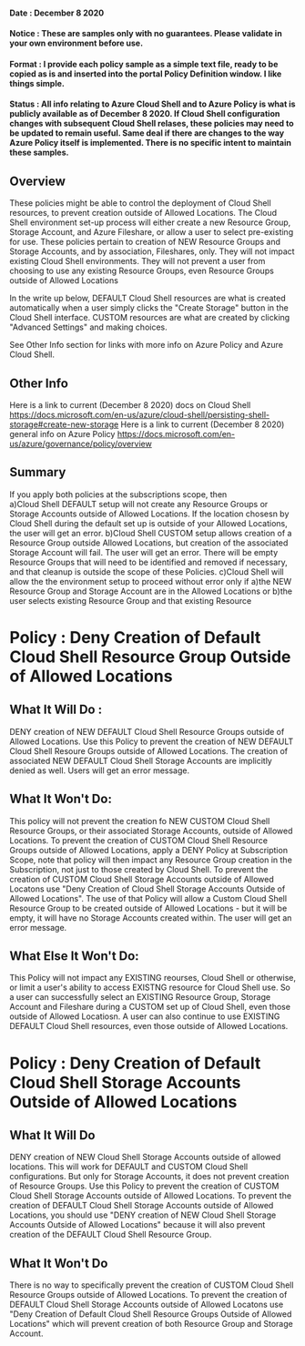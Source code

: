 #### Date : December 8 2020 ####
#### Notice : These are samples only with no guarantees. Please validate in your own environment before use. 
#### Format : I provide each policy sample as a simple text file, ready to be copied as is and inserted into the portal Policy Definition window. I like things simple. ####
#### Status : All info relating to Azure Cloud Shell and to Azure Policy is what is publicly available as of December 8 2020. If Cloud Shell configuration changes with subsequent Cloud Shell relases, these policies may need to be updated to remain useful. Same deal if there are changes to the way Azure Policy itself is implemented. There is no specific intent to maintain these samples. ####

Overview
---------
These policies might be able to control the deployment of Cloud Shell resources, to prevent creation outside of Allowed Locations. 
The Cloud Shell environment set-up process will either create a new Resource Group, Storage Account, and  Azure Fileshare, or allow a user to select pre-existing for use. These policies pertain to creation of NEW Resource Groups and Storage Accounts, and by association, Fileshares, only. They will not impact existing Cloud Shell environments. They will not prevent a user from choosing to use any existing Resource Groups, even Resource Groups outside of Allowed Locations

In the write up below, DEFAULT Cloud Shell resources are what is created automatically when a user simply clicks the "Create Storage" button in the Cloud Shell interface. CUSTOM resources are what are created by clicking "Advanced Settings" and making choices. 

See Other Info section for links with more info on Azure Policy and Azure Cloud Shell.

Other Info
-----------
Here is a link to current (December 8 2020) docs on Cloud Shell  https://docs.microsoft.com/en-us/azure/cloud-shell/persisting-shell-storage#create-new-storage 
Here is a link to current (December 8 2020) general info on Azure Policy https://docs.microsoft.com/en-us/azure/governance/policy/overview

Summary
---------
If you apply both policies at the subscriptions scope, then   
a)Cloud Shell DEFAULT setup will not create any  Resource Groups or Storage Accounts outside of Allowed Locations. If the location chosesn by Cloud Shell during the default set up is outside of your Allowed Locations, the user will get an error.
b)Cloud Shell CUSTOM setup allows creation of a Resource Group outside Allowed Locations, but creation of the associated Storage Account will fail. The user will get an error. There will be empty Resource Groups that will need to be identified and removed if necessary, and that cleanup is outside the scope of these Policies. 
c)Cloud Shell will allow the the environment setup to proceed without error only if a)the NEW Resource Group and Storage Account are in the Allowed Locations or b)the user selects existing Resource Group and that existing Resource

Policy : Deny Creation of Default Cloud Shell Resource Group Outside of Allowed Locations
=========================================================================================

What It Will Do :
----------------
DENY creation of NEW DEFAULT Cloud Shell Resource Groups outside of Allowed Locations. 
Use this Policy to prevent the creation of NEW DEFAULT Cloud Shell Resoure Groups outside of Allowed Locations. 
The creation of associated NEW DEFAULT Cloud Shell Storage Accounts are implicitly denied as well.
Users will get an error message.

What It Won't Do:
-----------------
This policy will not prevent the creation fo NEW CUSTOM Cloud Shell Resource Groups, or their associated Storage Accounts, outside of Allowed Locations. 
To prevent the creation of CUSTOM Cloud Shell Resource Groups outside of Allowed Locations, apply a DENY Policy at Subscription Scope, note that policy will then impact any Resource Group creation in the Subscription, not just to those created by Cloud Shell.
To prevent the creation of CUSTOM Cloud Shell Storage Accounts outside of Allowed Locatons use "Deny Creation of  Cloud Shell Storage Accounts Outside of Allowed Locations". The use of that Policy will allow a Custom Cloud Shell Resource Group to be created outside of Allowed Locations - but it will be empty, it will have no Storage Accounts created within. The user will get an error message.

What Else It Won't Do:
----------------------
This Policy will not impact any EXISTING reourses, Cloud Shell or otherwise,  or limit a user's ability to access EXISTNG resource for Cloud Shell use.
So a user can successfully select an EXISTING Resource Group, Storage Account and Fileshare during a CUSTOM set up of Cloud Shell, even those outside of Allowed Locatiosn. A user can also continue to use EXISTING DEFAULT Cloud Shell resources, even those outside of Allowed Locations.

Policy : Deny Creation of Default Cloud Shell Storage Accounts Outside of Allowed Locations
===========================================================================================

What It Will Do
---------------
DENY creation of NEW Cloud Shell Storage Accounts  outside of allowed locations. This will work for DEFAULT and CUSTOM Cloud Shell configurations. But only for Storage Accounts, it does not prevent creation of Resource Groups.
Use this Policy to prevent the creation of CUSTOM Cloud Shell Storage Accounts  outside of Allowed Locations. 
To prevent the creation of DEFAULT Cloud Shell Storage Accounts outside of Allowed Locations, you should use "DENY creation of NEW Cloud Shell Storage Accounts Outside of Allowed Locations" because it will also prevent creation of the DEFAULT Cloud Shell Resource Group.

What It Won't Do
-----------------
There is no way to specifically prevent the creation of CUSTOM Cloud Shell Resource Groups outside of Allowed Locations. 
To prevent the creation of DEFAULT Cloud Shell Storage Accounts outside of Allowed Locatons use "Deny Creation of Default Cloud Shell  Resource Groups  Outside of Allowed Locations" which will prevent creation of both Resource Group and Storage Account.


